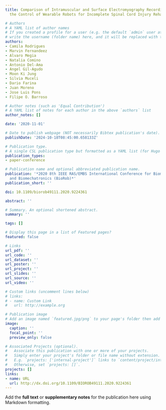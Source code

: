 ```yaml
---
title: Comparison of Intramuscular and Surface Electromyography Recordings Towards
  the Control of Wearable Robots for Incomplete Spinal Cord Injury Rehabilitation

# Authors
# A YAML list of author names
# If you created a profile for a user (e.g. the default `admin` user at `content/authors/admin/`), 
# write the username (folder name) here, and it will be replaced with their full name and linked to their profile.
authors:
- Camila Rodrigues
- Marvin Fernandeez
- Alvaro Megia
- Natalia Comino
- Antonio Del-Ama
- Angel Gil-Agudo
- Moon Ki Jung
- Silvia Muceli
- Dario Farina
- Juan Moreno
- Jose Luis Pons
- Filipe O. Barroso

# Author notes (such as 'Equal Contribution')
# A YAML list of notes for each author in the above `authors` list
author_notes: []

date: '2020-11-01'

# Date to publish webpage (NOT necessarily Bibtex publication's date).
publishDate: '2024-10-18T08:45:00.658133Z'

# Publication type.
# A single CSL publication type but formatted as a YAML list (for Hugo requirements).
publication_types:
- paper-conference

# Publication name and optional abbreviated publication name.
publication: '*2020 8th IEEE RAS/EMBS International Conference for Biomedical Robotics
  and Biomechatronics (BioRob)*'
publication_short: ''

doi: 10.1109/biorob49111.2020.9224361

abstract: ''

# Summary. An optional shortened abstract.
summary: ''

tags: []

# Display this page in a list of Featured pages?
featured: false

# Links
url_pdf: ''
url_code: ''
url_dataset: ''
url_poster: ''
url_project: ''
url_slides: ''
url_source: ''
url_video: ''

# Custom links (uncomment lines below)
# links:
# - name: Custom Link
#   url: http://example.org

# Publication image
# Add an image named `featured.jpg/png` to your page's folder then add a caption below.
image:
  caption: ''
  focal_point: ''
  preview_only: false

# Associated Projects (optional).
#   Associate this publication with one or more of your projects.
#   Simply enter your project's folder or file name without extension.
#   E.g. `projects: ['internal-project']` links to `content/project/internal-project/index.md`.
#   Otherwise, set `projects: []`.
projects: []
links:
- name: URL
  url: http://dx.doi.org/10.1109/BIOROB49111.2020.9224361
---
```


Add the **full text** or **supplementary notes** for the publication here using Markdown formatting.
